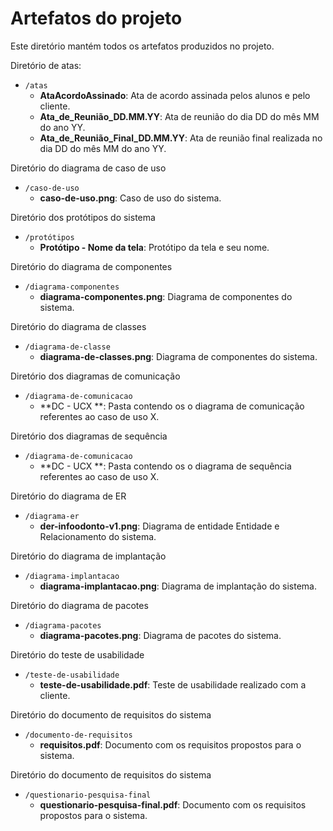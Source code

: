 # Artefatos do projeto

Este diretório mantém todos os artefatos produzidos no projeto. 

Diretório de atas:
* `/atas`
	* **AtaAcordoAssinado**: Ata de acordo assinada pelos alunos e pelo cliente.
	* **Ata_de_Reunião_DD.MM.YY**: Ata de reunião do dia DD do mês MM do ano YY.
	* **Ata_de_Reunião_Final_DD.MM.YY**: Ata de reunião final realizada no dia DD do mês MM do ano YY.

Diretório do diagrama de caso de uso
* `/caso-de-uso`
	* **caso-de-uso.png**: Caso de uso do sistema.

Diretório dos protótipos do sistema
* `/protótipos`
	* **Protótipo - Nome da tela**: Protótipo da tela e seu nome.

Diretório do diagrama de componentes
* `/diagrama-componentes`
	* **diagrama-componentes.png**: Diagrama de componentes do sistema.
 
Diretório do diagrama de classes
* `/diagrama-de-classe`
	* **diagrama-de-classes.png**: Diagrama de componentes do sistema.

Diretório dos diagramas de comunicação
* `/diagrama-de-comunicacao`
	* **DC - UCX **: Pasta contendo os o diagrama de comunicação referentes ao caso de uso X.

Diretório dos diagramas de sequência
* `/diagrama-de-comunicacao`
	* **DC - UCX **: Pasta contendo os o diagrama de sequência referentes ao caso de uso X.

Diretório do diagrama de ER
* `/diagrama-er`
	* **der-infoodonto-v1.png**: Diagrama de entidade Entidade e Relacionamento do sistema.

Diretório do diagrama de implantação
* `/diagrama-implantacao`
	* **diagrama-implantacao.png**: Diagrama de implantação do sistema.

Diretório do diagrama de pacotes
* `/diagrama-pacotes`
	* **diagrama-pacotes.png**: Diagrama de pacotes do sistema.

Diretório do teste de usabilidade
* `/teste-de-usabilidade`
	* **teste-de-usabilidade.pdf**: Teste de usabilidade realizado com a cliente.
 
Diretório do documento de requisitos do sistema
* `/documento-de-requisitos`
	* **requisitos.pdf**: Documento com os requisitos propostos para o sistema.

Diretório do documento de requisitos do sistema
* `/questionario-pesquisa-final`
	* **questionario-pesquisa-final.pdf**: Documento com os requisitos propostos para o sistema.
 
